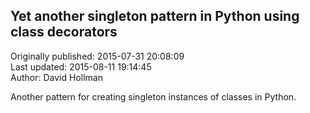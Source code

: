 ## Yet another singleton pattern in Python using class decorators  
Originally published: 2015-07-31 20:08:09  
Last updated: 2015-08-11 19:14:45  
Author: David Hollman  
  
Another pattern for creating singleton instances of classes in Python.